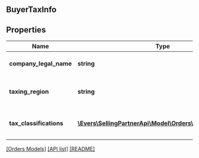 ## BuyerTaxInfo

## Properties

Name | Type | Description | Notes
------------ | ------------- | ------------- | -------------
**company_legal_name** | **string** | The legal name of the company. | [optional]
**taxing_region** | **string** | The country or region imposing the tax. | [optional]
**tax_classifications** | [**\Evers\SellingPartnerApi\Model\Orders\TaxClassification[]**](TaxClassification.md) | A list of tax classifications that apply to the order. | [optional]

[[Orders Models]](../) [[API list]](../../Api) [[README]](../../../README.md)
